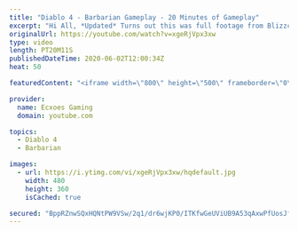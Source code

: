 ```yaml
---
title: "Diablo 4 - Barbarian Gameplay - 20 Minutes of Gameplay"
excerpt: "Hi All, *Updated* Turns out this was full footage from Blizzcon I came across some footage I hadn't seen of D4 before. Obviously the opening parts where at ..."
originalUrl: https://youtube.com/watch?v=xgeRjVpx3xw
type: video
length: PT20M11S
publishedDateTime: 2020-06-02T12:00:34Z
heat: 50

featuredContent: "<iframe width=\"800\" height=\"500\" frameborder=\"0\" src=\"https://www.youtube.com/embed/xgeRjVpx3xw\" allow=\"accelerometer; autoplay; encrypted-media; gyroscope; picture-in-picture\" allowfullscreen></iframe>"

provider:
  name: Ecxoes Gaming
  domain: youtube.com

topics:
  - Diablo 4
  - Barbarian

images:
  - url: https://i.ytimg.com/vi/xgeRjVpx3xw/hqdefault.jpg
    width: 480
    height: 360
    isCached: true

secured: "BppRZnwSQxHQNtPW9VSw/2q1/dr6wjKP0/ITKfwGeUViUB9A53qAxwPfUosJfi3/ryyVph8JpsM5idmpGF04PwFed8sej2ISfAwz1vZAcs5/g0pG6Y5SS8a8HGkwOk1n4jEhjmioRDfQxwL/egrcEBoSOT1juSUZreBoGoIGr96lLMbjybGWdSwSPG+V/S8vP90tHYvi8wgvETAPG6IWZrq2A0MfPQ+5aY9LtfFNdimhlVUiINlN5NxQ/T+0jIsUw/uvUiOYyCKDd5tSFzcXmFdH4M4/E9cIXLzaZkCQLSmWb8oVn3bvxTJ+gsZHcep4a31PfiawYlkeU9ty0FXGX3haMhdqBCoLyvZ0FtayTKu1g4hiFUj49nqz9nupTa/sXXUuOsGb1yBqKsZTb29Wb/ag4+fRQs8I1YtyiKz5aGk=;4aEW9cpiRD1yZM5S/s51vA=="
---
```


